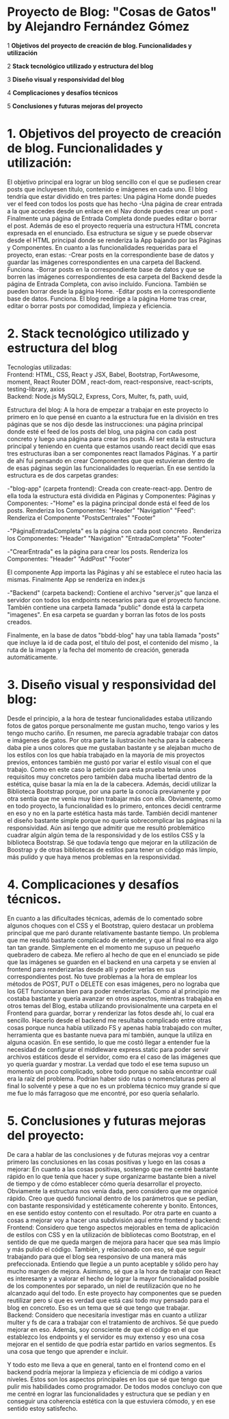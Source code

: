 
# Proyecto de Blog: "Cosas de Gatos" by Alejandro Fernández Gómez

 1  **Objetivos del proyecto de creación de blog. Funcionalidades y utilización**
 
 2  **Stack tecnológico utilizado y estructura del blog**
 
 3  **Diseño visual y responsividad del blog**

 4   **Complicaciones y desafíos técnicos**

 5  **Conclusiones y futuras mejoras del proyecto**



# 1. Objetivos del proyecto de creación de blog. Funcionalidades y utilización:
El objetivo principal era lograr un blog sencillo con el que se pudiesen crear posts que incluyesen título, contenido e imágenes en cada uno. El blog tendría que estar dividido en tres partes:
Una página Home donde puedes ver el feed con todos los posts que has hecho
-Una página de crear entrada a la que accedes desde un enlace en el Nav donde puedes crear un post
-Finalmente una página de Entrada Completa donde puedes editar o borrar el post. 
Además de eso el proyecto requería una estructura HTML concreta expresada en el enunciado. Esa estructura se sigue y se puede observar desde el HTML principal donde se renderiza la App bajando por las Páginas y Componentes.
En cuanto a las funcionalidades requeridas para el proyecto, eran estas:
-Crear posts en la correspondiente base de datos y guardar las imágenes correspondientes en una carpeta del Backend. Funciona.
-Borrar posts en la correspondiente base de datos y que se borren las imágenes correspondientes de esa carpeta del Backend desde la página de Entrada Completa, con aviso incluído. Funciona. También se pueden borrar desde la página Home.
-Editar posts en la correspondiente base de datos. Funciona.
El blog reedirige a la página Home tras crear, editar o borrar posts por comodidad, limpieza y eficiencia.

# 2. Stack tecnológico utilizado y estructura del blog
Tecnologías utilizadas:
<br>
Frontend: HTML, CSS, React y JSX, Babel, Bootstrap, FortAwesome, moment, React Router DOM , react-dom, react-responsive, react-scripts, testing-library, axios
<br>
Backend: Node.js MySQL2, Express, Cors, Multer, fs, path, uuid, 

Estructura del blog:
A la hora de empezar a trabajar en este proyecto lo primero en lo que pensé en cuanto a la estructura fue en la división en tres páginas que se nos dijo desde las instrucciones: una página principal donde esté el feed de los posts del blog, una página con cada post concreto y luego una página para crear los posts.
Al ser esta la estructura principal y teniendo en cuenta que estamos usando react decidí que esas tres estructuras iban a ser componentes react llamados Páginas. Y a partir de ahí fui pensando en crear Componentes que que estuvieran dentro de de esas páginas según las funcionalidades lo requerían.
En ese sentido la estructura es de dos carpetas grandes:

-"blog-app" (carpeta frontend): Creada con create-react-app. Dentro de ella toda la estructura está dividida en Páginas y Componentes:
Páginas y Componentes:
-"Home" es la página principal donde está el feed de los posts. Renderiza los Componentes:
"Header"
"Navigation"
"Feed": Renderiza el Componente "PostsCentrales"
"Footer"

-"PáginaEntradaCompleta" es la página con cada post concreto . Renderiza los Componentes:
"Header"
"Navigation"
"EntradaCompleta"
"Footer"

-"CrearEntrada" es la página para crear los posts. Renderiza los Componentes:
"Header"
"AddPost"
"Footer"

El componente App importa las Páginas y ahí se establece el ruteo hacia las mismas.
Finalmente App se renderiza en index.js

-"Backend" (carpeta backend):
Contiene el archivo "server.js" que lanza el servidor con todos los endpoints necesarios para que el proyecto funcione.
También contiene una carpeta llamada "public" donde está la carpeta "imagenes". En esa carpeta se guardan y borran las fotos de los posts creados.

Finalmente, en la base de datos "bbdd-blog" hay una tabla llamada "posts" que incluye la id de cada post, el título del post, el contenido del mismo , la ruta de la imagen y la fecha  del momento de creación, generada automáticamente.

# 3. Diseño visual y responsividad del blog:
Desde el principio, a la hora de testear funcionalidades estaba utilizando fotos de gatos porque personalmente me gustan mucho, tengo varios y les tengo mucho cariño. En resumen, me parecía agradable trabajar con datos e imágenes de gatos.
Por otra parte la ilustración hecha para la cabecera daba pie a unos colores que me gustaban bastante y se alejaban mucho de los estilos con los que había trabajado en la mayoría de mis proyectos previos, entonces también me gustó por variar el estilo visual con el que trabajo. Como en este caso la petición para esta prueba tenía unos requisitos muy concretos pero también daba mucha libertad dentro de la estética, quise basar la mía en la de la cabecera.
Además, decidí utilizar la Biblioteca Bootstrap porque, por una parte la conocía previamente y por otra sentía que me venía muy bien trabajar más con ella.
Obviamente, como en todo proyecto, la funcionalidad es lo primero, entonces decidí centrarme en eso y no en la parte estética hasta más tarde. También decidí mantener el diseño bastante simple porque no quería sobrecomplicar las páginas ni la responsividad.
Aún así tengo que admitir que me resultó problemático cuadrar algún algún tema de la responsividad y de los estilos CSS y la biblioteca Bootstrap.
Sé que todavía tengo que mejorar en la utilización de Boostrap y de otras bibliotecas de estilos para tener un código más limpio, más pulido y que haya menos problemas en la responsividad. 

# 4. Complicaciones y desafíos técnicos.
En cuanto a las dificultades técnicas, además de lo comentado sobre algunos choques con el CSS y el Bootstrap, quiero destacar un problema principal que me paró durante relativamente bastante tiempo. Un problema que me resultó bastante complicado de entender, y que al final no era algo tan tan grande. Simplemente en el momento me supuso un pequeño quebradero de cabeza.
Me refiero al hecho de que  en el enunciado se pide que las imágenes se guarden en el backend en una carpeta y se envíen al frontend para renderizarlas desde allí y poder verlas en sus correspondientes post. 
No tuve problemas a la hora de emplear los métodos de POST, PUT o DELETE con esas imágenes, pero no lograba que los GET funcionaran bien para poder renderizarlas. 
Como al al principio me costaba bastante y quería avanzar en otros aspectos, mientras trabajaba en otros temas del Blog, estaba utilizando provisionalmente una carpeta en el Frontend para guardar, borrar y renderizar las fotos desde ahí, lo cual era sencillo.
Hacerlo desde el backend me resultaba complicado entre otras cosas porque nunca había utilizado FS y apenas había trabajado con multer, herramienta que es bastante nueva para mí también, aunque la utiliza en alguna ocasión.
En ese sentido, lo que me costó llegar a entender fue la necesidad de configurar el middleware express.static para poder servir archivos estáticos desde el servidor, como era el caso de las imágenes que yo quería guardar y mostrar.
La verdad que todo el ese tema supuso un momento un poco complicado, sobre todo porque no sabía encontrar cuál era la raíz del problema. Podrían haber sido rutas o nomenclaturas pero al final lo solventé y pese a que no es un problema técnico muy grande sí que me fue lo más farragoso que me encontré, por eso quería señalarlo.

# 5. Conclusiones y futuras mejoras del proyecto: 
De cara a hablar de las conclusiones y de futuras mejoras voy a centrar primero las conclusiones en las cosas positivas y luego en las cosas a mejorar:
En cuanto a las cosas positivas, sostengo que me centré bastante rápido en lo que tenía que hacer y supe organizarme bastante bien a nivel de tiempo y de cómo establecer cómo quería desarrollar el proyecto. Obviamente la estructura nos venía dada, pero considero que me organicé rápido.
Creo que quedó funcional dentro de los parámetros que se pedían, con bastante responsividad y estéticamente coherente y bonito. Entonces, en ese sentido estoy contento con el resultado. 
Por otra parte en cuanto a cosas a mejorar voy a hacer una subdivisión aquí entre frontend y backend:
Frontend: 
Considero que tengo aspectos mejorables en tema de aplicación de estilos con CSS y en la utilización de bibliotecas como Bootstrap, en el sentido de que me queda margen de mejora para hacer que sea más limpio y más pulido el código.
También, y relacionado con eso, sé que seguir trabajando para que el blog sea responsivo de una manera más prefeccionada. Entiendo que llegúe a un punto aceptable y sólido pero hay mucho margen de mejora.
Asimismo, sé que a la hora de trabajar con React es interesante y a valorar el hecho de lograr la mayor funcionalidad posible de los componentes por separado, un niel de reutilización que no he alcanzado aquí del todo. En este proyecto hay componentes que se pueden reutilizar pero sí que es verdad que está casi todo muy pensado para el blog en concreto. Eso es un tema que sé que tengo que trabajar.  
Backend:
Considero que necesitaría investigar más en cuanto a utilizar multer y fs de cara a trabajar con el tratamiento de archivos. Sé que puedo mejorar en eso.
Además, soy consciente de que el código en el que establezco los endpoints y el servidor es muy extenso y eso una cosa mejorar en el sentido de que podría estar partido en varios segmentos. Es una cosa que tengo que aprender e incluir.


Y todo esto me lleva a que en general, tanto en el frontend como en el backend podría mejorar la limpieza y eficiencia de mi código a varios niveles. Estos son los aspectos principales en los que sé que tengo que pulir mis habilidades como programador.
De todos modos concluyo con que me centré en lograr las funcionalidades y estructura que se pedían y en conseguir una coherencia estética con la que estuviera cómodo, y en ese sentido estoy satisfecho.
